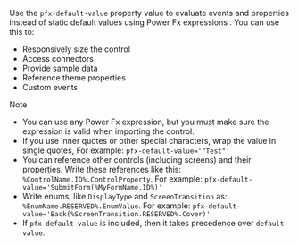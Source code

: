Use the `pfx-default-value` property value to evaluate events and properties instead of static default values using Power Fx expressions . You can use this to:

- Responsively size the control
- Access connectors
- Provide sample data
- Reference theme properties
- Custom events

> [!NOTE]
> - You can use any Power Fx expression, but you must make sure the expression is valid when importing the control.
> - If you use inner quotes or other special characters, wrap the value in single quotes, For example: `pfx-default-value='"Test"'`
> - You can reference other controls (including screens) and their properties. Write these references like this: `%ControlName.ID%.ControlProperty`. For example: `pfx-default-value='SubmitForm(%MyFormName.ID%)'`
> - Write enums, like `DisplayType` and `ScreenTransition`  as: `%EnumName.RESERVED%.EnumValue`. For example: `pfx-default-value='Back(%ScreenTransition.RESERVED%.Cover)'`
> - If `pfx-default-value` is included, then it takes precedence over `default-value`.
